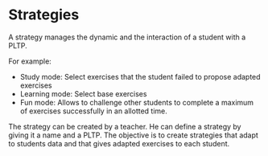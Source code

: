 # Strategies

A strategy manages the dynamic and the interaction of a student with a PLTP.

For example:

- Study mode: Select exercises that the student failed to propose adapted exercises
- Learning mode: Select base exercises
- Fun mode: Allows to challenge other students to complete a maximum of exercises successfully in an allotted time.

The strategy can be created by a teacher. He can define a strategy by giving it a name and a PLTP. The objective is to create strategies that adapt to students data and that gives adapted exercises to each student.